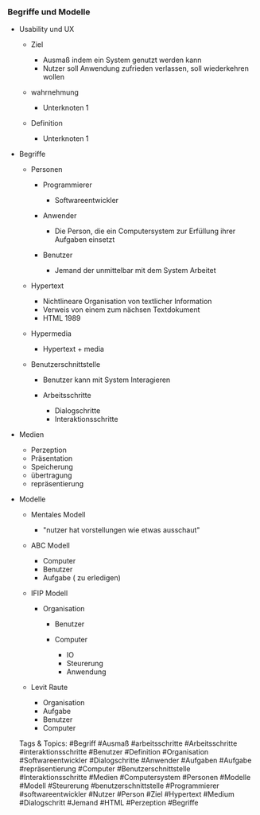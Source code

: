 ### Begriffe und Modelle

- Usability und UX

	- Ziel

		- Ausmaß indem ein System genutzt werden kann
		- Nutzer soll Anwendung zufrieden verlassen, soll wiederkehren wollen

	- wahrnehmung

		- Unterknoten 1

	- Definition

		- Unterknoten 1

- Begriffe

	- Personen

		- Programmierer

			- Softwareentwickler

		- Anwender

			- Die Person, die ein Computersystem zur Erfüllung ihrer Aufgaben einsetzt

		- Benutzer

			- Jemand der unmittelbar mit dem System Arbeitet

	- Hypertext

		- Nichtlineare Organisation von textlicher Information
		- Verweis von einem zum nächsen Textdokument
		- HTML 1989

	- Hypermedia

		- Hypertext + media

	- Benutzerschnittstelle

		- Benutzer kann mit System Interagieren
		- Arbeitsschritte

			- Dialogschritte
			- Interaktionsschritte

- Medien

	- Perzeption
	- Präsentation
	- Speicherung
	- übertragung
	- repräsentierung

- Modelle

	- Mentales Modell

		- "nutzer hat vorstellungen wie etwas ausschaut"

	- ABC Modell

		- Computer
		- Benutzer
		- Aufgabe ( zu erledigen)

	- IFIP Modell

		- Organisation

			- Benutzer
			- Computer

				- IO
				- Steurerung
				- Anwendung

	- Levit Raute

		- Organisation
		- Aufgabe
		- Benutzer
		- Computer

   Tags & Topics:
   #Begriff
   #Ausmaß
   #arbeitsschritte
   #Arbeitsschritte
   #interaktionsschritte
   #Benutzer
   #Definition
   #Organisation
   #Softwareentwickler
   #Dialogschritte
   #Anwender
   #Aufgaben
   #Aufgabe
   #repräsentierung
   #Computer
   #Benutzerschnittstelle
   #Interaktionsschritte
   #Medien
   #Computersystem
   #Personen
   #Modelle
   #Modell
   #Steurerung
   #benutzerschnittstelle
   #Programmierer
   #softwareentwickler
   #Nutzer
   #Person
   #Ziel
   #Hypertext
   #Medium
   #Dialogschritt
   #Jemand
   #HTML
   #Perzeption
   #Begriffe